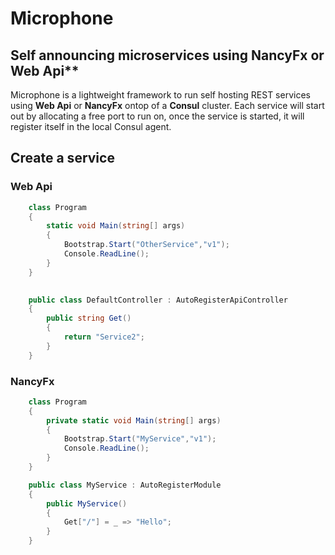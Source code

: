 # Microphone

## Self announcing microservices using NancyFx or Web Api**

Microphone is a lightweight framework to run self hosting REST services using **Web Api** or **NancyFx** ontop of a **Consul** cluster.
Each service will start out by allocating a free port to run on, once the service is started, it will register itself in the local Consul agent.

## Create a service

### Web Api
```csharp
    class Program
    {
        static void Main(string[] args)
        {
            Bootstrap.Start("OtherService","v1");
            Console.ReadLine();
        }
    }

    
    public class DefaultController : AutoRegisterApiController
    {
        public string Get()
        {
            return "Service2";
        }
    }
```

### NancyFx

```csharp
    class Program
    {
        private static void Main(string[] args)
        {
            Bootstrap.Start("MyService","v1");           
            Console.ReadLine();
        }
    }

    public class MyService : AutoRegisterModule
    {
        public MyService()
        {
            Get["/"] = _ => "Hello";
        }
    }
```

